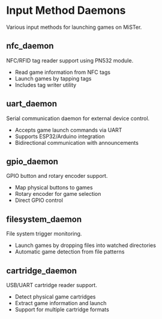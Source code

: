 # Input Method Daemons

Various input methods for launching games on MiSTer.

## nfc_daemon
NFC/RFID tag reader support using PN532 module.
- Read game information from NFC tags
- Launch games by tapping tags
- Includes tag writer utility

## uart_daemon
Serial communication daemon for external device control.
- Accepts game launch commands via UART
- Supports ESP32/Arduino integration
- Bidirectional communication with announcements

## gpio_daemon
GPIO button and rotary encoder support.
- Map physical buttons to games
- Rotary encoder for game selection
- Direct GPIO control

## filesystem_daemon
File system trigger monitoring.
- Launch games by dropping files into watched directories
- Automatic game detection from file patterns

## cartridge_daemon
USB/UART cartridge reader support.
- Detect physical game cartridges
- Extract game information and launch
- Support for multiple cartridge formats
